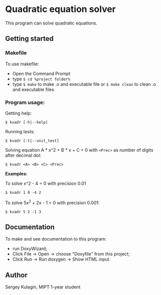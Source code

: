 # Quadratic equation solver

This program can solve quadratic equations.

## Getting started

### Makefile

To use makefile:
- Open the Command Prompt
- type `$ cd %project folder%`
- type `$ make` to make .o and executable file or `$ make clean` to clean .o and executable files

### Program usage:

Getting help:

```
$ kvadr [-h|--help]
```
Running tests:

```
$ kvadr [-t|--unit_test]
```

Solving equation A * x^2 + B * x + C = 0 with `<Prec>` as number of digits after decimal dot:

```
$ kvadr <A> <B> <C> <Prec>
```

**Examples:**

To solve x^2 - 4 = 0 with precision 0.01
```
$ kvadr 1 0 -4 2  
```

To solve 5x<sup>2</sup> + 2x - 1 = 0 with precision 0.001:
```
$ kvadr 5 2 -1 3 
```

## Documentation

To make and see documentation to this program:
- run DoxyWizard;
- Click File -> Open -> choose "Doxyfile" from this project;
- Click Run -> Run doxygen -> Show HTML input.

## Author
Sergey Kulagin, MIPT 1-year student	
		